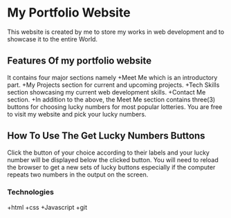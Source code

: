 # **My Portfolio Website**

This website is created by me to store my works in web development and to showcase it to the entire World.

## **Features Of my portfolio website**

It contains four major sections namely
+Meet Me which is an introductory part.
+My Projects section for current and upcoming projects.
+Tech Skills section showcasing my current web development skills.
+Contact Me section.
+In addition to the above, the Meet Me section contains three(3) buttons for choosing lucky numbers for most popular lotteries. You are free to visit my website and pick your lucky numbers.

## **How To Use The Get Lucky Numbers Buttons**

Click the button of your choice according to their labels and your lucky number will be displayed below the clicked button. You will need to reload the browser to get a new sets of lucky buttons especially if the computer repeats two numbers in the output on the screen.


### **Technologies**

+html
+css
+Javascript
+git